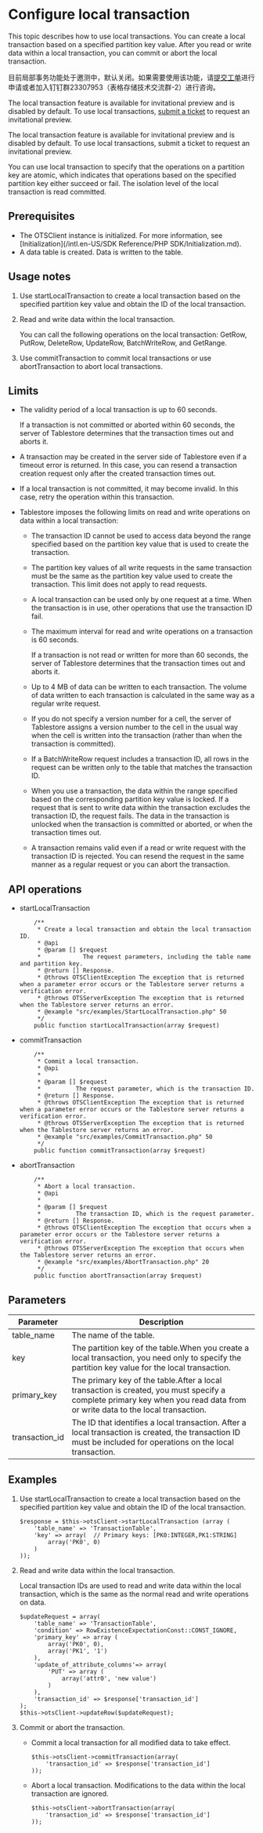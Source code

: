 # Configure local transaction

This topic describes how to use local transactions. You can create a local transaction based on a specified partition key value. After you read or write data within a local transaction, you can commit or abort the local transaction.

目前局部事务功能处于邀测中，默认关闭。如果需要使用该功能，请[提交工单](https://selfservice.console.aliyun.com/ticket/createIndex)进行申请或者加入钉钉群23307953（表格存储技术交流群-2）进行咨询。

The local transaction feature is available for invitational preview and is disabled by default. To use local transactions, [submit a ticket](https://workorder-intl.console.aliyun.com/#/ticket/createInd) to request an invitational preview.

The local transaction feature is available for invitational preview and is disabled by default. To use local transactions, submit a ticket to request an invitational preview.

You can use local transaction to specify that the operations on a partition key are atomic, which indicates that operations based on the specified partition key either succeed or fail. The isolation level of the local transaction is read committed.

## Prerequisites

-   The OTSClient instance is initialized. For more information, see [Initialization](/intl.en-US/SDK Reference/PHP SDK/Initialization.md).
-   A data table is created. Data is written to the table.

## Usage notes

1.  Use startLocalTransaction to create a local transaction based on the specified partition key value and obtain the ID of the local transaction.
2.  Read and write data within the local transaction.

    You can call the following operations on the local transaction: GetRow, PutRow, DeleteRow, UpdateRow, BatchWriteRow, and GetRange.

3.  Use commitTransaction to commit local transactions or use abortTransaction to abort local transactions.

## Limits

-   The validity period of a local transaction is up to 60 seconds.

    If a transaction is not committed or aborted within 60 seconds, the server of Tablestore determines that the transaction times out and aborts it.

-   A transaction may be created in the server side of Tablestore even if a timeout error is returned. In this case, you can resend a transaction creation request only after the created transaction times out.
-   If a local transaction is not committed, it may become invalid. In this case, retry the operation within this transaction.
-   Tablestore imposes the following limits on read and write operations on data within a local transaction:
    -   The transaction ID cannot be used to access data beyond the range specified based on the partition key value that is used to create the transaction.
    -   The partition key values of all write requests in the same transaction must be the same as the partition key value used to create the transaction. This limit does not apply to read requests.
    -   A local transaction can be used only by one request at a time. When the transaction is in use, other operations that use the transaction ID fail.
    -   The maximum interval for read and write operations on a transaction is 60 seconds.

        If a transaction is not read or written for more than 60 seconds, the server of Tablestore determines that the transaction times out and aborts it.

    -   Up to 4 MB of data can be written to each transaction. The volume of data written to each transaction is calculated in the same way as a regular write request.
    -   If you do not specify a version number for a cell, the server of Tablestore assigns a version number to the cell in the usual way when the cell is written into the transaction \(rather than when the transaction is committed\).
    -   If a BatchWriteRow request includes a transaction ID, all rows in the request can be written only to the table that matches the transaction ID.
    -   When you use a transaction, the data within the range specified based on the corresponding partition key value is locked. If a request that is sent to write data within the transaction excludes the transaction ID, the request fails. The data in the transaction is unlocked when the transaction is committed or aborted, or when the transaction times out.
    -   A transaction remains valid even if a read or write request with the transaction ID is rejected. You can resend the request in the same manner as a regular request or you can abort the transaction.

## API operations

-   startLocalTransaction

    ```
        /**
         * Create a local transaction and obtain the local transaction ID.
         * @api
         * @param [] $request
         *            The request parameters, including the table name and partition key.
         * @return [] Response.
         * @throws OTSClientException The exception that is returned when a parameter error occurs or the Tablestore server returns a verification error.
         * @throws OTSServerException The exception that is returned when the Tablestore server returns an error.
         * @example "src/examples/StartLocalTransaction.php" 50
         */
        public function startLocalTransaction(array $request)
    ```

-   commitTransaction

    ```
        /**
         * Commit a local transaction.
         * @api
         *
         * @param [] $request
         *          The request parameter, which is the transaction ID.
         * @return [] Response.
         * @throws OTSClientException The exception that is returned when a parameter error occurs or the Tablestore server returns a verification error.
         * @throws OTSServerException The exception that is returned when the Tablestore server returns an error.
         * @example "src/examples/CommitTransaction.php" 50
         */
        public function commitTransaction(array $request)
    ```


-   abortTransaction

    ```
        /**
         * Abort a local transaction.
         * @api
         *
         * @param [] $request
         *          The transaction ID, which is the request parameter.
         * @return [] Response.
         * @throws OTSClientException The exception that occurs when a parameter error occurs or the Tablestore server returns a verification error.
         * @throws OTSServerException The exception that occurs when the Tablestore server returns an error.
         * @example "src/examples/AbortTransaction.php" 20
         */
        public function abortTransaction(array $request)
    ```


## Parameters

|Parameter|Description|
|---------|-----------|
|table\_name|The name of the table.|
|key|The partition key of the table.When you create a local transaction, you need only to specify the partition key value for the local transaction. |
|primary\_key|The primary key of the table.After a local transaction is created, you must specify a complete primary key when you read data from or write data to the local transaction. |
|transaction\_id|The ID that identifies a local transaction. After a local transaction is created, the transaction ID must be included for operations on the local transaction. |

## Examples

1.  Use startLocalTransaction to create a local transaction based on the specified partition key value and obtain the ID of the local transaction.

    ```
    $response = $this->otsClient->startLocalTransaction (array (
        'table_name' => 'TransactionTable',
        'key' => array(  // Primary keys: [PK0:INTEGER,PK1:STRING]
            array('PK0', 0)
        )
    ));
    ```

2.  Read and write data within the local transaction.

    Local transaction IDs are used to read and write data within the local transaction, which is the same as the normal read and write operations on data.

    ```
    $updateRequest = array(
        'table_name' => 'TransactionTable',
        'condition' => RowExistenceExpectationConst::CONST_IGNORE,
        'primary_key' => array (
            array('PK0', 0),
            array('PK1', '1')
        ),
        'update_of_attribute_columns'=> array(
            'PUT' => array (
                array('attr0', 'new value')
            )
        ),
        'transaction_id' => $response['transaction_id']
    );
    $this->otsClient->updateRow($updateRequest);
    ```

3.  Commit or abort the transaction.
    -   Commit a local transaction for all modified data to take effect.

        ```
        $this->otsClient->commitTransaction(array(
            'transaction_id' => $response['transaction_id']
        ));
        ```

    -   Abort a local transaction. Modifications to the data within the local transaction are ignored.

        ```
        $this->otsClient->abortTransaction(array(
            'transaction_id' => $response['transaction_id']
        ));
        ```


